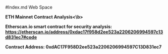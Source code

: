 #Index.md Web Space

<b>ETH Mainnet Contract Analysis<\b>

Etherscan.io smart contract for security analysis:
https://etherscan.io/address/0xdac17f958d2ee523a2206206994597c13d831ec7#code

Contract Address:
0xdAC17F958D2ee523a2206206994597C13D831ec7
